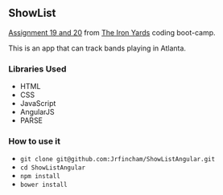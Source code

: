 ## ShowList
[Assignment 19 and 20](https://github.com/tiy-atl-js-q1-2015/Assignments) from [The Iron Yards](http://theironyard.com/locations/atlanta/) coding boot-camp.

This is an app that can track bands playing in Atlanta.

### Libraries Used
* HTML
* CSS
* JavaScript
* AngularJS
* PARSE

### How to use it 
  * `git clone git@github.com:Jrfincham/ShowListAngular.git`
  * `cd ShowListAngular`
  * `npm install`
  * `bower install`
